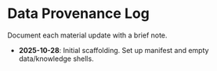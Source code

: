 # Data Provenance Log

Document each material update with a brief note.

- **2025-10-28**: Initial scaffolding. Set up manifest and empty data/knowledge shells.